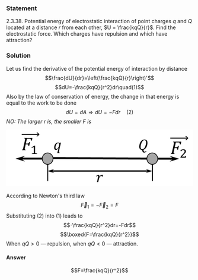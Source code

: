 ###  Statement 

$2.3.38.$ Potential energy of electrostatic interaction of point charges $q$ and $Q$ located at a distance $r$ from each other, $U = \frac{kqQ}{r}$. Find the electrostatic force. Which charges have repulsion and which have attraction? 

### Solution

Let us find the derivative of the potential energy of interaction by distance $$\frac{dU}{dr}=\left(\frac{kqQ}{r}\right)'$$ $$dU=-\frac{kqQ}{r^2}dr\quad(1)$$ Also by the law of conservation of energy, the change in that energy is equal to the work to be done $$dU=dA\Rightarrow dU=-Fdr\quad(2)$$ _NO: The larger $r$ is, the smaller $F$ is_

![ Forces acting on the system |587x178, 46%](../../img/2.3.38/draw.png)

According to Newton's third law $$\vec{F}_1=-\vec{F}_2=F$$ Substituting $(2)$ into $(1)$ leads to $$-\frac{kqQ}{r^2}dr=-Fdr$$ $$\boxed{F=\frac{kqQ}{r^2}}$$ When $qQ > 0$ — repulsion, when $qQ < 0$ — attraction. 

#### Answer

$$F=\frac{kqQ}{r^2}$$ 
